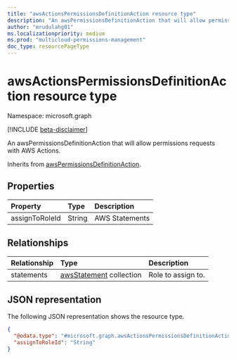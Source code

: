 ```yaml
---
title: "awsActionsPermissionsDefinitionAction resource type"
description: "An awsPermissionsDefinitionAction that will allow permissions requests with AWS Actions."
author: "mrudulahg01"
ms.localizationpriority: medium
ms.prod: "multicloud-permissions-management"
doc_type: resourcePageType
---
```


# awsActionsPermissionsDefinitionAction resource type

Namespace: microsoft.graph

[!INCLUDE [beta-disclaimer](../../includes/beta-disclaimer.md)]

An awsPermissionsDefinitionAction that will allow permissions requests with AWS Actions.

Inherits from [awsPermissionsDefinitionAction](../resources/awspermissionsdefinitionaction.md).

## Properties
|Property|Type|Description|
|:---|:---|:---|
|assignToRoleId|String|AWS Statements|

## Relationships
|Relationship|Type|Description|
|:---|:---|:---|
|statements|[awsStatement](../resources/awsstatement.md) collection|Role to assign to.|

## JSON representation
The following JSON representation shows the resource type.
<!-- {
  "blockType": "resource",
  "@odata.type": "microsoft.graph.awsActionsPermissionsDefinitionAction"
}
-->
``` json
{
  "@odata.type": "#microsoft.graph.awsActionsPermissionsDefinitionAction",
  "assignToRoleId": "String"
}
```

